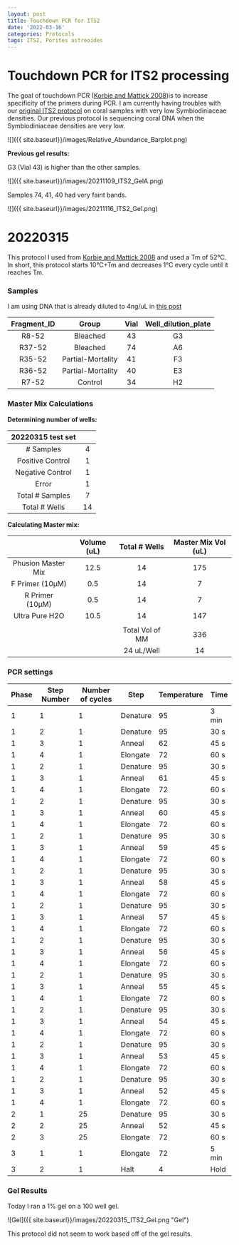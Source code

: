 ```yaml
---
layout: post
title: Touchdown PCR for ITS2
date: '2022-03-16'
categories: Protocols
tags: ITS2, Porites astreoides
---
```


# Touchdown PCR for ITS2 processing

The goal of touchdown PCR ([Korbie and Mattick 2008](https://www.nature.com/articles/nprot.2008.133))is to increase specificity of the primers during PCR. I am currently having troubles with our [original ITS2 protocol](https://github.com/emmastrand/EmmaStrand_Notebook/blob/master/_posts/2020-01-31-ITS2-Sequencing-Protocol.md) on coral samples with very low Symbiodiniaceae densities. Our previous protocol is sequencing coral DNA when the Symbiodiniaceae densities are very low.

![]({{ site.baseurl}}/images/Relative_Abundance_Barplot.png)

**Previous gel results:**

G3 (Vial 43) is higher than the other samples.

![]({{ site.baseurl}}/images/20211109_ITS2_GelA.png)

Samples 74, 41, 40 had very faint bands.

![]({{ site.baseurl}}/images/20211116_ITS2_Gel.png)


# 20220315

This protocol I used from [Korbie and Mattick 2008](https://www.nature.com/articles/nprot.2008.133) and used a Tm of 52°C. In short, this protocol starts 10°C+Tm and decreases 1°C every cycle until it reaches Tm.

### Samples

I am using DNA that is already diluted to 4ng/uL in [this post](https://kevinhwong1.github.io/KevinHWong_Notebook/20211104-ITS2-Test-set-for-KW-AH-ES-samples/)

| Fragment_ID |       Group       | Vial | Well_dilution_plate |
|:-----------:|:-----------------:|:----:|:-------------------:|
|    R8-52    |      Bleached     |  43  |          G3         |
|    R37-52   |      Bleached     |  74  |          A6         |
|    R35-52   | Partial-Mortality |  41  |          F3         |
|    R36-52   | Partial-Mortality |  40  |          E3         |
|    R7-52    |      Control      |  34  |          H2         |


### Master Mix Calculations

**Determining number of wells:**


| 20220315 test set |    |
|:-----------------:|:--:|
|     # Samples     |  4 |
|  Positive Control |  1 |
|  Negative Control |  1 |
|       Error       |  1 |
|  Total # Samples  |  7 |
|   Total # Wells   | 14 |


**Calculating Master mix:**

|                    | Volume (uL) |  Total # Wells  | Master Mix Vol (uL) |
|:------------------:|:-----------:|:---------------:|:-------------------:|
| Phusion Master Mix |     12.5    |        14       |         175         |
|   F Primer (10µM)  |     0.5     |        14       |          7          |
|   R Primer (10µM)  |     0.5     |        14       |          7          |
|   Ultra Pure H2O   |     10.5    |        14       |         147         |
|                    |             |                 |                     |
|                    |             | Total Vol of MM |         336         |
|                    |             |    24 uL/Well   |          14         |

### PCR settings

| Phase | Step Number | Number of cycles | Step     | Temperature | Time  |
|-------|-------------|------------------|----------|-------------|-------|
| 1     | 1           | 1                | Denature | 95          | 3 min |
| 1     | 2           | 1                | Denature | 95          | 30 s  |
| 1     | 3           | 1                | Anneal   | 62          | 45 s  |
| 1     | 4           | 1                | Elongate | 72          | 60 s  |
| 1     | 2           | 1                | Denature | 95          | 30 s  |
| 1     | 3           | 1                | Anneal   | 61          | 45 s  |
| 1     | 4           | 1                | Elongate | 72          | 60 s  |
| 1     | 2           | 1                | Denature | 95          | 30 s  |
| 1     | 3           | 1                | Anneal   | 60          | 45 s  |
| 1     | 4           | 1                | Elongate | 72          | 60 s  |
| 1     | 2           | 1                | Denature | 95          | 30 s  |
| 1     | 3           | 1                | Anneal   | 59          | 45 s  |
| 1     | 4           | 1                | Elongate | 72          | 60 s  |
| 1     | 2           | 1                | Denature | 95          | 30 s  |
| 1     | 3           | 1                | Anneal   | 58          | 45 s  |
| 1     | 4           | 1                | Elongate | 72          | 60 s  |
| 1     | 2           | 1                | Denature | 95          | 30 s  |
| 1     | 3           | 1                | Anneal   | 57          | 45 s  |
| 1     | 4           | 1                | Elongate | 72          | 60 s  |
| 1     | 2           | 1                | Denature | 95          | 30 s  |
| 1     | 3           | 1                | Anneal   | 56          | 45 s  |
| 1     | 4           | 1                | Elongate | 72          | 60 s  |
| 1     | 2           | 1                | Denature | 95          | 30 s  |
| 1     | 3           | 1                | Anneal   | 55          | 45 s  |
| 1     | 4           | 1                | Elongate | 72          | 60 s  |
| 1     | 2           | 1                | Denature | 95          | 30 s  |
| 1     | 3           | 1                | Anneal   | 54          | 45 s  |
| 1     | 4           | 1                | Elongate | 72          | 60 s  |
| 1     | 2           | 1                | Denature | 95          | 30 s  |
| 1     | 3           | 1                | Anneal   | 53          | 45 s  |
| 1     | 4           | 1                | Elongate | 72          | 60 s  |
| 1     | 2           | 1                | Denature | 95          | 30 s  |
| 1     | 3           | 1                | Anneal   | 52          | 45 s  |
| 1     | 4           | 1                | Elongate | 72          | 60 s  |
| 2     | 1           | 25               | Denature | 95          | 30 s  |
| 2     | 2           | 25               | Anneal   | 52          | 45 s  |
| 2     | 3           | 25               | Elongate | 72          | 60 s  |
| 3     | 1           | 1                | Elongate | 72          | 5 min |
| 3     | 2           | 1                | Halt     | 4           | Hold  |


### Gel Results

Today I ran a 1% gel on a 100 well gel.

![Gel]({{ site.baseurl}}/images/20220315_ITS2_Gel.png "Gel")

This protocol did not seem to work based off of the gel results.
